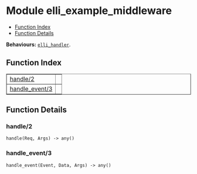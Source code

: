 

# Module elli_example_middleware #
* [Function Index](#index)
* [Function Details](#functions)

__Behaviours:__ [`elli_handler`](elli_handler.md).

<a name="index"></a>

## Function Index ##


<table width="100%" border="1" cellspacing="0" cellpadding="2" summary="function index"><tr><td valign="top"><a href="#handle-2">handle/2</a></td><td></td></tr><tr><td valign="top"><a href="#handle_event-3">handle_event/3</a></td><td></td></tr></table>


<a name="functions"></a>

## Function Details ##

<a name="handle-2"></a>

### handle/2 ###

`handle(Req, Args) -> any()`

<a name="handle_event-3"></a>

### handle_event/3 ###

`handle_event(Event, Data, Args) -> any()`

